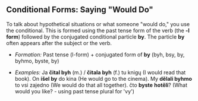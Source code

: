 ## Conditional Forms: Saying "Would Do"

To talk about hypothetical situations or what someone "would do," you use the conditional. This is formed using the past tense form of the verb (the **-l form**) followed by the conjugated conditional particle **by**. 
The particle **by** often appears after the subject or the verb.

* *Formation:* Past tense (l-form) + conjugated form of **by**  (byh, bsy, by, byhmo, byste, by)

* *Examples:* Ja **čital byh** (m.) / **čitala byh** (f.) tu knigų (I would read that book). On **išel by** do kina (He would go to the cinema). My **dělali byhmo** to vsi zajedno (We would do that all together). čto **byste** **hotěli**? (What would you like? - using past tense plural for 'vy')